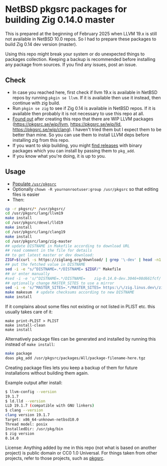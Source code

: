 # NetBSD pkgsrc packages for building Zig 0.14.0 master

This is prepared at the beginning of February 2025 when LLVM 19.x is still not available in NetBSD 10.0 repos. So I had to prepare these packages to build Zig 0.14 dev version (master).

Using this repo might break your system or do unexpected things to packages collection. Keeping a backup is recommended before installing any package from sources. If you find any issues, post an issue.

## Check

- In case you reached here, first check if llvm 19.x is available in NetBSD repos by running `pkgin se llvm`. If it is available then use it instead, then continue with zig build.
- Run `pkgin se zig` to see if Zig 0.14 is available in NetBSD repos. If it is available then probably it is not necessary to use this repo at all.
- [Found out](https://github.com/NetBSD/pkgsrc/issues/155) after creating this repo that there are WIP LLVM packages (<https://pkgsrc.se/wip/llvm>, <https://pkgsrc.se/wip/lld>, <https://pkgsrc.se/wip/clang>). I haven't tried them but I expect them to be better than mine. So you can use them to install LLVM deps before installing zig from this repo.
- If you want to skip building, you might [find releases](https://github.com/hellium6/zig-master-netbsd/releases) with binary packages which you can install by passing them to `pkg_add`.
- If you know what you're doing, it is up to you.

## Usage

- [Populate `/usr/pkgsrc`](https://www.netbsd.org/docs/pkgsrc/getting.html)
- Optionally `chown -R yournonrootuser:group /usr/pkgsrc` so that editing files is easier
- Then:

```sh
cp -r pkgsrc/* /usr/pkgsrc/
cd /usr/pkgsrc/lang/llvm19
make install
cd /usr/pkgsrc/devel/lld19
make install
cd /usr/pkgsrc/lang/clang19
make install
cd /usr/pkgsrc/lang/zig-master
## update DISTNAME in Makefile according to download URL
## read comment in the file for details
## to get latest master or dev download:
ZIGF=$(curl -s https://ziglang.org/download/ | grep '\-dev' | head -n1 | sed -ne 's|.*>\(zig.*\)\.tar\.xz<\/a.*|\1|p')
## put the fetched value in DISTNAME
sed -i -e "s/^DISTNAME=.*/DISTNAME=	$ZIGF/" Makefile
## or enter manually
#sed -i -e 's/^DISTNAME=.*/DISTNAME=	zig-0.14.0-dev.3046+08d661fcf/' Makefile
## optionally change MASTER_SITES to use a mirror
sed -i -e 's/^MASTER_SITES=.*/MASTER_SITES=	https:\/\/zig.linus.dev\/zig\//' Makefile
make makesum  # update checksums according to new DISTNAME
make install
```

If it complains about some files not existing or not listed in PLIST etc. this usually takes care of it:

```
make print-PLIST > PLIST
make install-clean
make install
```

Alternatively package files can be generated and installed by running this instead of `make install`:

```sh
make package
doas pkg_add /usr/pkgsrc/packages/All/package-filename-here.tgz
```

Creating package files lets you keep a backup of them for future installations without building them again.

Example output after install:

```sh
$ llvm-config --version
19.1.7
$ ld.lld --version
LLD 19.1.7 (compatible with GNU linkers)
$ clang --version
clang version 19.1.7
Target: x86_64-unknown-netbsd10.0
Thread model: posix
InstalledDir: /usr/pkg/bin
$ zig version
0.14.0
```

License: Anything added by me in this repo (not what is based on another project) is public domain or CC0 1.0 Universal. For things taken from other projects, refer to those projects, such as [pkgsrc](https://github.com/NetBSD/pkgsrc).
